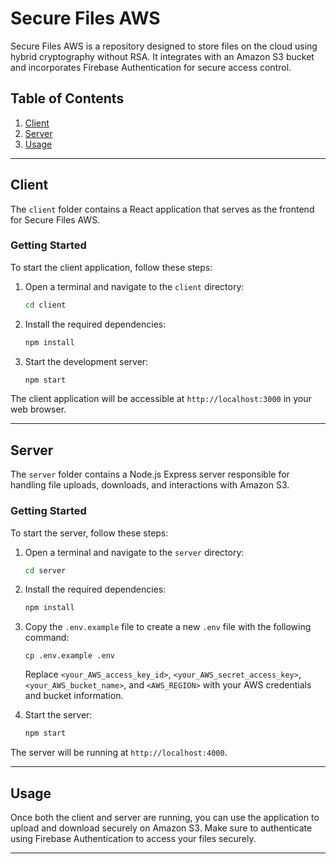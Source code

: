 # Secure Files AWS

Secure Files AWS is a repository designed to store files on the cloud using hybrid cryptography without RSA. It integrates with an Amazon S3 bucket and incorporates Firebase Authentication for secure access control.

## Table of Contents

1. [Client](#client)
2. [Server](#server)
3. [Usage](#usage)

---

## Client

The `client` folder contains a React application that serves as the frontend for Secure Files AWS.

### Getting Started

To start the client application, follow these steps:

1. Open a terminal and navigate to the `client` directory:

   ```bash
   cd client
   ```

2. Install the required dependencies:

   ```bash
   npm install
   ```

3. Start the development server:

   ```bash
   npm start
   ```

The client application will be accessible at `http://localhost:3000` in your web browser.

---

## Server

The `server` folder contains a Node.js Express server responsible for handling file uploads, downloads, and interactions with Amazon S3.

### Getting Started

To start the server, follow these steps:

1. Open a terminal and navigate to the `server` directory:

   ```bash
   cd server
   ```

2. Install the required dependencies:

   ```bash
   npm install
   ```

3. Copy the `.env.example` file to create a new `.env` file with the following command:

   ```
   cp .env.example .env
   ```

   Replace `<your_AWS_access_key_id>`, `<your_AWS_secret_access_key>`, `<your_AWS_bucket_name>`, and `<AWS_REGION>` with your AWS credentials and bucket information.

4. Start the server:

   ```bash
   npm start
   ```

The server will be running at `http://localhost:4000`.

---

## Usage

Once both the client and server are running, you can use the application to upload and download securely on Amazon S3. Make sure to authenticate using Firebase Authentication to access your files securely.

---
